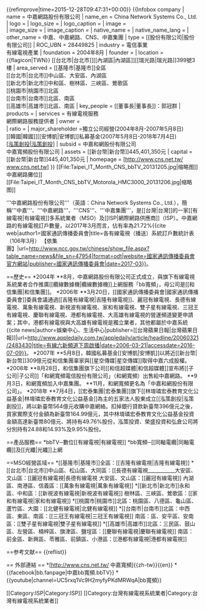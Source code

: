 {{refimprove|time=2015-12-28T09:47:31+00:00}}
{{Infobox company
| name             = 中嘉網路股份有限公司
| name_en          = China Network Systems Co., Ltd. 
| logo             = 
| logo_size        = 
| logo_caption     = 
| image            =          
| image_size       =
| image_caption    =
| native_name      = 
| native_name_lang = <!-- 公司名称原文语言的ISO 639-1代码。例如填写“ja”表示日语。 -->
| other_name       = 中嘉、中嘉網路、CNS、中嘉集團
| type             = [[股份有限公司|股份有限公司]]
| ROC_UBN          = 28449825
| industry         = 電信事業<br />有線電視產業
| foundation         = 2004年8月
| founder            = 
| location           = {{flagicon|TWN}} [[台北市|台北市]][[內湖區|內湖區]][[瑞光路|瑞光路]]399號3樓</ins>
| area_served        = [[基隆市|基隆市]]全區<br />[[台北市|台北市]]中山區、大安區、內湖區<br />[[新北市|新北市]]中和區、樹林區、三峽區、鶯歌區<br />[[桃園市|桃園市]]北區<br />[[台南市|台南市]]北區、南區<br />[[高雄市|高雄市]]北區、南區
| key_people         = [[董事長|董事長]]：郭冠群
| products           = 
| services           = 有線電視服務<br />網際網路服務提供者
| owner =  
| ratio = 
| major_shareholder  =獨立公司經營(2004年8月-2007年5月8日)<br>[[韓國|韓國]][[安博凱|安博凱]]私募基金(2007年5月8日-2018年7月4日) <br>[[泓策創投|泓策創投]](2018年7月4日-)
| subsid             = 中嘉和網股份有限公司<br />中嘉寬頻股份有限公司
| assets             = [[新台幣|新台幣]]445,401,350元
| capital            = [[新台幣|新台幣]]445,401,350元 
| homepage           = [http://www.cns.net.tw/ www.cns.net.tw]
}}
[[File:Taipei_IT_Month_CNS_bbTV_20131205.jpg|缩略图]]中嘉網路攤位]]
[[File:Taipei_IT_Month_CNS_bbTV_Motorola_HMC3000_20131206.jpg|缩略图]]

'''中嘉網路股份有限公司'''（英語：China Network Systems Co., Ltd.），簡稱'''中嘉'''、'''中嘉網路'''、'''CNS'''、'''中嘉集團'''，是[[台灣|台灣]]的一家[[有線電視|有線電視]]多系統業者（MSO）及[[ISP|網際網路供應商]]（ISP）。中嘉網路的有線電視訂戶數量，以2017年3月而言，佔有率為21.72%<ref>{{cite web|author1=國家通訊傳播委員會|title=各有線電視（播送）系統訂戶數統計表（106年3月） 【依集團】|url=http://www.ncc.gov.tw/chinese/show_file.aspx?table_name=news&file_sn=47954|format=odt|website=國家通訊傳播委員會官方網站|publisher=國家通訊傳播委員會|date=2017-03}}</ref>。

==歷史==
*2004年
**8月，中嘉網路股份有限公司正式成立，與旗下有線電視系統業者合作推廣[[纜線數據機|纜線數據機]]上網服務「bb寬頻」，母公司是[[和信集團|和信集團]]。
*2006年
**3月20日，[[國家通訊傳播委員會|國家通訊傳播委員會]]委員會議通過[[吉隆有線電視|吉隆有線電視]]、麗冠有線電視、長德有線電視、萬象有線電視、新視波有線電視、家和有線電視、雙子星有線電視、三冠王有線電視、慶聯有線電視、港都有線電視、大高雄有線電視的營運頻道變更申請案；其中，港都有線電視與大高雄有線電視是獨立業者，其他都屬於中嘉系統<ref>{{cite news|author=娛樂中心、生活中心|publisher=[[台灣蘋果日報|台灣蘋果日報]]|url=http://www.appledaily.com.tw/appledaily/article/headline/20060321/2483430|title=有線六新頻道下周啟播|date=2006-03-21|accessdate=2016-07-09}}</ref>。
*2007年
**5月8日，韓國私募基金[[安博凱|安博凱]]以將近[[新台幣|新台幣]]309億元從和信集團辜家與[[星空傳媒|星空傳媒]]取得中嘉六成股權。
*2008年
**8月28日，和信集團旗下公司[[和信超媒體|和信超媒體]]宣布將[[子公司|子公司]]「和網寬頻電信股份有限公司」（和網寬頻）出售給中嘉網路。
**9月3日，和網寬頻加入中嘉集團。
**11月，和網寬頻更名為「中嘉和網股份有限公司」。
*2018年
**7月4日，[[宏泰集團|宏泰集團]]旗下[[林堉璘宏泰教育文化公益基金|林堉璘宏泰教育文化公益基金]]為主的五家法人股東成立[[泓策創投|泓策創投]]，將以新臺幣564億元收購中嘉網絡。扣掉銀行貸款新臺幣396億元之後，買家實際支付金額為新臺幣164.99億元，其中林堉璘宏泰教育文化公益基金投資金額高達新臺幤80億元、將持有49.76%股份，泓策投資、榮盛投資和弘倉公司將分別持有24.88和14.93%及9.95%股份。

==產品服務==
*bbTV─數位[[有線電視|有線電視]]
*bb寬頻─[[同軸電纜|同軸電纜]]及[[光纖|光纖]]上網

==MSO經營區域==
*[[基隆市|基隆市]]全區：[[吉隆有線電視|吉隆有線電視]]
*[[台北市|台北市]]中山區、松山區、大同區：[[長德有線電視___________大安區、文山區：[[麗冠有線電視|長德有線電視           大安區、文山區：[[麗冠有線電視]]           內湖區、南港區、信義區：[[萬象有線電視|萬象有線電視]]
*[[新北市|新北市]]永和區、中和區：[[新視波有線電視|新視波有線電視]]               樹林區、三峽區、鶯歌區：[[家和有線電視|家和有線電視]]
*[[桃園市|桃園市]]北區：桃園區、八德區、龜山區、蘆竹區、大園：[[北健有線電視|北健有線電視]]
*[[台南市|台南市]]北區：中西區、東區、南區：[[三冠王有線電視|三冠王有線電視]]    南區：區、安平區、安南區：[[雙子星有線電視|雙子星有線電視]]
*[[高雄市|高雄市]]北區：三民區、鼓山區、左營區、楠梓區、旗津區、鹽埕區：[[慶聯有線電視|慶聯有線電視]]     南區：前金區、新興區、苓雅區、前鎮區、小港區：[[港都有線電視|港都有線電視]]

==参考文献==
{{reflist}}

== 外部連結 ==
*[http://www.cns.net.tw/ 中嘉寬頻]{{zh-tw}}{{en}}
*{{facebook|bb.fanpage|中嘉bb寬頻.bbTV}}
*{{youtube|channel=UC5rxq1Vc9H2myfyPKdMRWqA|bb寬頻}}

[[Category:ISP|Category:ISP]]
[[Category:台灣有線電視系統業者|Category:台灣有線電視系統業者]]